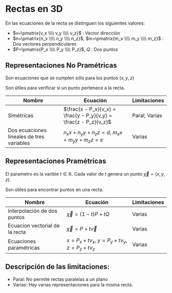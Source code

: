 # Rectas en 3D

En las ecuaciones de la recta se distinguen los siguientes valores:
* $v=\pmatrix{v_x \\\\ v_y \\\\ v_z}$ : Vector dirección
* $n=\pmatrix{n_x \\\\ n_y \\\\ n_z}$, $m=\pmatrix{m_x \\\\ m_y \\\\ m_z}$ : Dos vectores perpendiculares
* $P=\pmatrix{P_x \\\\ P_y \\\\ P_z}$, $Q$ : Dos puntos


## Representaciones No Pramétricas

Son ecuaciones que se cumplen sólo para los puntos $(x,y,z)$

Son útiles para verificar si un punto pertenece a la recta.



| Nombre | Ecuación | Limitaciones |
|---------|----------|-------|
| Simétricas | $\frac{x - P_x}{v_x} = \frac{y - P_y}{v_y} = \frac{z - P_z}{v_z}$| Paral, Varias|
| Dos ecuaciones lineales de tres variables | $n_x x + n_y y + n_z z = d$,    $m_x x + m_y y + m_z z = e$| Varias |



## Representaciones Pramétricas

El parametro es la varible $t \in \mathbb{R}$. Cada valor de $t$ genera un punto $\vec{\chi}=(x,y,z)$.

Son útiles para encontrar puntos en una recta.

| Nombre | Ecuación | Limitaciones |
|---------|----------|-------|
| Interpolación de dos puntos|$\vec{\chi}=(1-t)P + tQ$ | Varias|
|Ecuacion vectorial de la recta| $\vec{\chi}=P + t\vec{v}$| Varias|
| Ecuaciones paramétricas | $x=P_x + t v_x$,   $y=P_y + t v_y$,   $z=P_z + t v_z$ | Varias |


## Descripción de las limitaciones:
* Paral: No permite rectas paralelas a un plano
* Varias: Hay varias representaciones para la misma recta.









